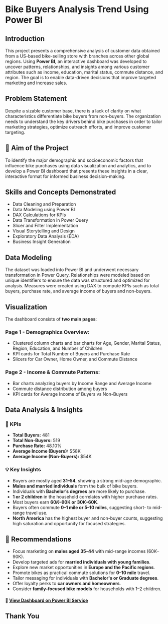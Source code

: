 # Bike Buyers Analysis Trend Using Power BI

##  Introduction  
This project presents a comprehensive analysis of customer data obtained from a US-based bike-selling store with branches across other global regions. Using **Power BI**, an interactive dashboard was developed to uncover patterns, relationships, and insights among various customer attributes such as income, education, marital status, commute distance, and region. The goal is to enable data-driven decisions that improve targeted marketing and increase sales.


## Problem Statement  
Despite a sizable customer base, there is a lack of clarity on what characteristics differentiate bike buyers from non-buyers. The organization needs to understand the key drivers behind bike purchases in order to tailor marketing strategies, optimize outreach efforts, and improve customer targeting.

## 🎯 Aim of the Project  
To identify the major demographic and socioeconomic factors that influence bike purchases using data visualization and analytics, and to develop a Power BI dashboard that presents these insights in a clear, interactive format for informed business decision-making.

## Skills and Concepts Demonstrated  
- Data Cleaning and Preparation  
- Data Modeling using Power BI  
- DAX Calculations for KPIs  
- Data Transformation in Power Query  
- Slicer and Filter Implementation  
- Visual Storytelling and Design  
- Exploratory Data Analysis (EDA)  
- Business Insight Generation  

## Data Modeling  
The dataset was loaded into Power BI and underwent necessary transformation in Power Query. Relationships were modeled based on unique identifiers to ensure the data was structured and optimized for analysis. Measures were created using DAX to compute KPIs such as total buyers, purchase rate, and average income of buyers and non-buyers.

## Visualization  
The dashboard consists of **two main pages**:

### Page 1 - Demographics Overview:  
- Clustered column charts and bar charts for Age, Gender, Marital Status, Region, Education, and Number of Children  
- KPI cards for Total Number of Buyers and Purchase Rate  
- Slicers for Car Owner, Home Owner, and Commute Distance  

### Page 2 - Income & Commute Patterns:  
- Bar charts analyzing buyers by Income Range and Average Income  
- Commute distance distribution among buyers  
- KPI cards for Average Income of Buyers vs Non-Buyers  

## Data Analysis & Insights

### 🔑 KPIs  
- **Total Buyers:** 481  
- **Total Non-Buyers:** 519  
- **Purchase Rate:** 48.10%  
- **Average Income (Buyers):** $58K  
- **Average Income (Non-Buyers):** $54K  

### 💡 Key Insights  
- Buyers are mostly aged **31–54**, showing a strong mid-age demographic.  
- **Males and married individuals** form the bulk of bike buyers.  
- Individuals with **Bachelor’s degrees** are more likely to purchase.  
- **1 or 2 children** in the household correlates with higher purchase rates.  
- Most buyers earn **$60K–$90K or $30K–$60K**.  
- Buyers often commute **0–1 mile or 5–10 miles**, suggesting short- to mid-range travel use.  
- **North America** has the highest buyer and non-buyer counts, suggesting high saturation and opportunity for focused strategies.

## 🧭 Recommendations  
- Focus marketing on **males aged 35–44** with mid-range incomes ($60K–$90K).  
- Develop targeted ads for **married individuals with young families**.  
- Explore new market opportunities in **Europe and the Pacific regions**.  
- Promote bikes as practical commute solutions for **0–10 mile** travel.  
- Tailor messaging for individuals with **Bachelor's or Graduate degrees**.  
- Offer loyalty perks to **car owners and homeowners**.  
- Consider **family-focused bike models** for households with 1–2 children.

#### 🚀 [View Dashboard on Power BI Service](https://app.powerbi.com/view?r=eyJrIjoiMDA3N2EwYWMtMmIwOS00NTNjLTg1YTYtZjg4MDVhNmM5MzEwIiwidCI6ImRmODY3OWNkLWE4MGUtNDVkOC05OWFjLWM4M2VkN2ZmOTVhMCJ9&pageName=ReportSection)


## Thank You
